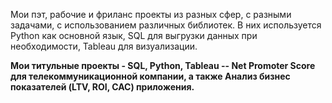 Мои пэт, рабочие и фриланс проекты из разных сфер, с разными задачами, с использованием различных библиотек. 
В них используется Python как основной язык, SQL для выгрузки данных при необходимости, Tableau для визуализации.

**Мои титульные проекты - SQL, Python, Tableau -- Net Promoter Score для телекоммуникационной компании, а также Анализ бизнес показателей (LTV, ROI, CAC) приложения.**
